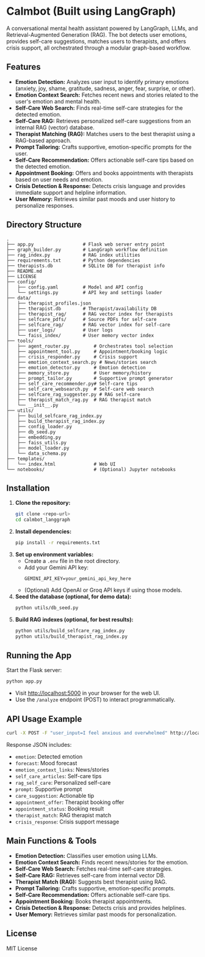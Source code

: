 # Calmbot (Built using LangGraph)

A conversational mental health assistant powered by LangGraph, LLMs, and Retrieval-Augmented Generation (RAG). The bot detects user emotions, provides self-care suggestions, matches users to therapists, and offers crisis support, all orchestrated through a modular graph-based workflow.

## Features

- **Emotion Detection:** Analyzes user input to identify primary emotions (anxiety, joy, shame, gratitude, sadness, anger, fear, surprise, or other).
- **Emotion Context Search:** Fetches recent news and stories related to the user's emotion and mental health.
- **Self-Care Web Search:** Finds real-time self-care strategies for the detected emotion.
- **Self-Care RAG:** Retrieves personalized self-care suggestions from an internal RAG (vector) database.
- **Therapist Matching (RAG):** Matches users to the best therapist using a RAG-based approach.
- **Prompt Tailoring:** Crafts supportive, emotion-specific prompts for the user.
- **Self-Care Recommendation:** Offers actionable self-care tips based on the detected emotion.
- **Appointment Booking:** Offers and books appointments with therapists based on user needs and emotion.
- **Crisis Detection & Response:** Detects crisis language and provides immediate support and helpline information.
- **User Memory:** Retrieves similar past moods and user history to personalize responses.

## Directory Structure

```
.
├── app.py                  # Flask web server entry point
├── graph_builder.py        # LangGraph workflow definition
├── rag_index.py            # RAG index utilities
├── requirements.txt        # Python dependencies
├── therapists.db           # SQLite DB for therapist info
├── README.md
├── LICENSE
├── config/
│   ├── config.yaml         # Model and API config
│   └── settings.py         # API key and settings loader
├── data/
│   ├── therapist_profiles.json
│   ├── therapist.db        # Therapist/availability DB
│   ├── therapist_rag/      # RAG vector index for therapists
│   ├── selfcare_pdfs/      # Source PDFs for self-care
│   ├── selfcare_rag/       # RAG vector index for self-care
│   ├── user_logs/          # User logs
│   └── faiss_index/        # User memory vector index
├── tools/
│   ├── agent_router.py         # Orchestrates tool selection
│   ├── appointment_tool.py     # Appointment/booking logic
│   ├── crisis_responder.py     # Crisis support
│   ├── emotion_context_search.py # News/stories search
│   ├── emotion_detector.py     # Emotion detection
│   ├── memory_store.py         # User memory/history
│   ├── prompt_tailor.py        # Supportive prompt generator
│   ├── self_care_recommender.py# Self-care tips
│   ├── self_care_websearch.py  # Self-care web search
│   ├── selfcare_rag_suggester.py # RAG self-care
│   ├── therapist_match_rag.py  # RAG therapist match
│   └── __init__.py
├── utils/
│   ├── build_selfcare_rag_index.py
│   ├── build_therapist_rag_index.py
│   ├── config_loader.py
│   ├── db_seed.py
│   ├── embedding.py
│   ├── faiss_utils.py
│   ├── model_loader.py
│   └── data_schema.py
├── templates/
│   └── index.html              # Web UI
└── notebooks/                  # (Optional) Jupyter notebooks
```

## Installation

1. **Clone the repository:**
   ```bash
   git clone <repo-url>
   cd calmbot_langgraph
   ```
2. **Install dependencies:**
   ```bash
   pip install -r requirements.txt
   ```
3. **Set up environment variables:**
   - Create a `.env` file in the root directory.
   - Add your Gemini API key:
     ```
     GEMINI_API_KEY=your_gemini_api_key_here
     ```
   - (Optional) Add OpenAI or Groq API keys if using those models.
4. **Seed the database (optional, for demo data):**
   ```bash
   python utils/db_seed.py
   ```
5. **Build RAG indexes (optional, for best results):**
   ```bash
   python utils/build_selfcare_rag_index.py
   python utils/build_therapist_rag_index.py
   ```

## Running the App

Start the Flask server:
```bash
python app.py
```

- Visit [http://localhost:5000](http://localhost:5000) in your browser for the web UI.
- Use the `/analyze` endpoint (POST) to interact programmatically.

## API Usage Example

```bash
curl -X POST -F "user_input=I feel anxious and overwhelmed" http://localhost:5000/analyze
```

Response JSON includes:
- `emotion`: Detected emotion
- `forecast`: Mood forecast
- `emotion_context_links`: News/stories
- `self_care_articles`: Self-care tips
- `rag_self_care`: Personalized self-care
- `prompt`: Supportive prompt
- `care_suggestion`: Actionable tip
- `appointment_offer`: Therapist booking offer
- `appointment_status`: Booking result
- `therapist_match`: RAG therapist match
- `crisis_response`: Crisis support message

## Main Functions & Tools

- **Emotion Detection:** Classifies user emotion using LLMs.
- **Emotion Context Search:** Finds recent news/stories for the emotion.
- **Self-Care Web Search:** Fetches real-time self-care strategies.
- **Self-Care RAG:** Retrieves self-care from internal vector DB.
- **Therapist Match (RAG):** Suggests best therapist using RAG.
- **Prompt Tailoring:** Crafts supportive, emotion-specific prompts.
- **Self-Care Recommendation:** Offers actionable self-care tips.
- **Appointment Booking:** Books therapist appointments.
- **Crisis Detection & Response:** Detects crisis and provides helplines.
- **User Memory:** Retrieves similar past moods for personalization.

## License

MIT License

